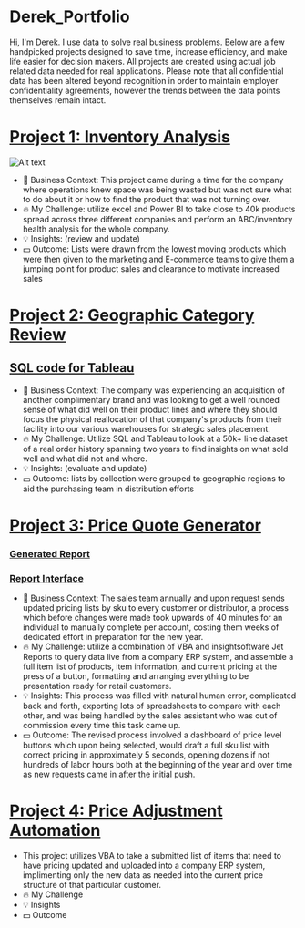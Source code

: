 # Derek_Portfolio
Hi, I'm Derek. I use data to solve real business problems. Below are a few handpicked projects designed to save time, increase efficiency, and make life easier for decision makers. All projects are created using actual job related data needed for real applications. Please note that all confidential data has been altered beyond recognition in order to maintain employer confidentiality agreements, however the trends between the data points themselves remain intact. 


# [Project 1: Inventory Analysis](https://github.com/Sync932/Derek_Portfolio/blob/main/Images/Inventory%20Analysis.png)
![Alt text](https://github.com/Sync932/Derek_Portfolio/commit/fb80c311742cce69024faab809c2981d6ddf237d)
* :briefcase: Business Context: This project came during a time for the company where operations knew space was being wasted but was not sure what to do about it or how to find the product that was not turning over.
* :fire: My Challenge: utilize excel and Power BI to take close to 40k products spread across three different companies and perform an ABC/inventory health analysis for the whole company.
* :bulb: Insights: (review and update)
* :dollar: Outcome: Lists were drawn from the lowest moving products which were then given to the marketing and E-commerce teams to give them a jumping point for product sales and clearance to motivate increased sales

# [Project 2: Geographic Category Review](https://public.tableau.com/app/profile/derek2697/viz/Project_16792940348160/Dashboard1?publish=yes)
## [SQL code for Tableau](https://github.com/Sync932/Derek_Portfolio/blob/main/Geographic%20SQL.txt) 
* :briefcase: Business Context: The company was experiencing an acquisition of another complimentary brand and was looking to get a well rounded sense of what did well on their product lines and where they should focus the physical reallocation of that company's products from their facility into our various warehouses for strategic sales placement.
* :fire: My Challenge: Utilize SQL and Tableau to look at a 50k+ line dataset of a real order history spanning two years to find insights on what sold well and what did not and where.
* :bulb: Insights: (evaluate and update) 
* :dollar: Outcome: lists by collection were grouped to geographic regions to aid the purchasing team in distribution efforts

# [Project 3: Price Quote Generator](https://github.com/Sync932/Derek_Portfolio/blob/main/VBA%20Quote%20Generator.txt)
### [Generated Report](https://github.com/Sync932/Derek_Portfolio/blob/main/Images/Quote%20Generator%20Front%20Page.png)
### [Report Interface](https://github.com/Sync932/Derek_Portfolio/blob/main/Images/Quote%20Generator%20Controls.png)
* :briefcase: Business Context: The sales team annually and upon request sends updated pricing lists by sku to every customer or distributor, a process which before changes were made took upwards of 40 minutes for an individual to manually complete per account, costing them weeks of dedicated effort in preparation for the new year.
* :fire: My Challenge: utilize a combination of VBA and insightsoftware Jet Reports to query data live from a company ERP system, and assemble a full item list of products, item information, and current pricing at the press of a button, formatting and arranging everything to be presentation ready for retail customers.
* :bulb: Insights: This process was filled with natural human error, complicated back and forth, exporting lots of spreadsheets to compare with each other, and was being handled by the sales assistant who was out of commission every time this task came up.
* :dollar: Outcome: The revised process involved a dashboard of price level buttons which upon being selected, would draft a full sku list with correct pricing in approximately 5 seconds, opening dozens if not hundreds of labor hours both at the beginning of the year and over time as new requests came in after the initial push.

# [Project 4: Price Adjustment Automation](https://github.com/Sync932/Derek_Portfolio/blob/main/VBA%20Price%20Adjustment.txt)
* This project utilizes VBA to take a submitted list of items that need to have pricing updated and uploaded into a company ERP system, implimenting only the new data as needed into the current price structure of that particular customer. 
* :fire: My Challenge
* :bulb: Insights
* :dollar: Outcome

